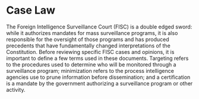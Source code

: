 # Case Law
The Foreign Intelligence Surveillance Court (FISC) is a double edged sword: while it authorizes mandates for mass surveillance programs, it is also responsible for the oversight of those programs and has produced precedents that have fundamentally changed interpretations of the Constitution. Before reviewing specific FISC cases and opinions, it is important to define a few terms used in these documents. Targeting refers to the procedures used to determine who will be monitored through a surveillance program; minimization refers to the process intelligence agencies use to prune information before dissemination; and a certification is a mandate by the government authorizing a surveillance program or other activity. 